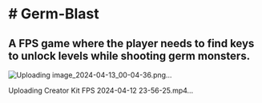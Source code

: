 <h1># Germ-Blast</h1>
<h2>A FPS game  where the player needs to find keys to unlock levels while shooting germ monsters.</h2>

![Uploading image_2024-04-13_00-04-36.png…]()


Uploading Creator Kit FPS 2024-04-12 23-56-25.mp4…

